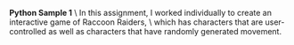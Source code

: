 **Python Sample 1** \\
In this assignment, I worked individually to create an interactive game of Raccoon Raiders, \\
which has characters that are user-controlled as well as characters that have randomly generated movement.
